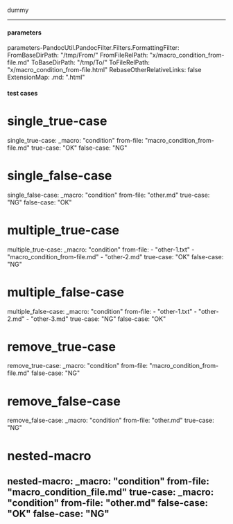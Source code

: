 dummy

---
#### parameters
parameters-PandocUtil.PandocFilter.Filters.FormattingFilter:
  FromBaseDirPath: "/tmp/From/"
  FromFileRelPath: "x/macro_condition_from-file.md"
  ToBaseDirPath: "/tmp/To/"
  ToFileRelPath: "x/macro_condition_from-file.html"
  RebaseOtherRelativeLinks: false
  ExtensionMap:
    .md: ".html"


#### test cases

# single_true-case
single_true-case:
  _macro: "condition"
  from-file: "macro_condition_from-file.md"
  true-case: "OK"
  false-case: "NG"

# single_false-case
single_false-case:
  _macro: "condition"
  from-file: "other.md"
  true-case: "NG"
  false-case: "OK"

# multiple_true-case
multiple_true-case:
  _macro: "condition"
  from-file:
    - "other-1.txt"
    - "macro_condition_from-file.md"
    - "other-2.md"
  true-case: "OK"
  false-case: "NG"

# multiple_false-case
multiple_false-case:
  _macro: "condition"
  from-file:
    - "other-1.txt"
    - "other-2.md"
    - "other-3.md"
  true-case: "NG"
  false-case: "OK"

# remove_true-case
remove_true-case:
  _macro: "condition"
  from-file: "macro_condition_from-file.md"
  false-case: "NG"

# remove_false-case
remove_false-case:
  _macro: "condition"
  from-file: "other.md"
  true-case: "NG"

# nested-macro
nested-macro:
  _macro: "condition"
  from-file: "macro_condition_file.md"
  true-case:
    _macro: "condition"
    from-file: "other.md"
    false-case: "OK"
  false-case: "NG"
---
